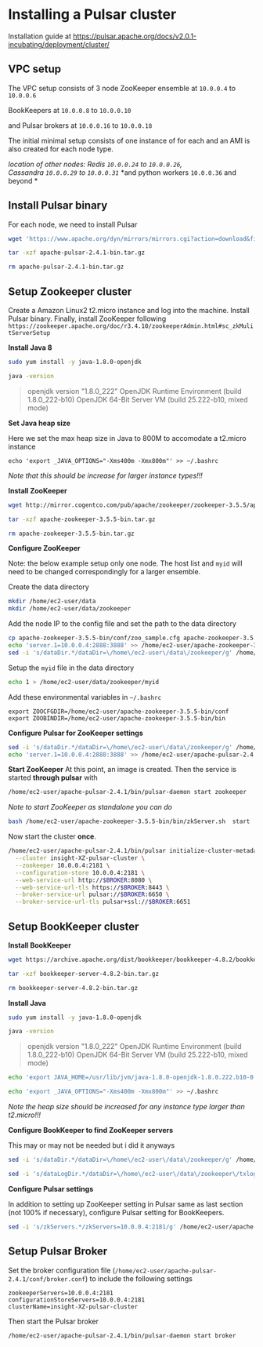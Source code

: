 Installing a Pulsar cluster
=======

Installation guide at https://pulsar.apache.org/docs/v2.0.1-incubating/deployment/cluster/

VPC setup
----
The VPC setup consists of 3 node ZooKeeper ensemble at `10.0.0.4` to `10.0.0.6`

BookKeepers at `10.0.0.8` to `10.0.0.10`

and Pulsar brokers at `10.0.0.16` to `10.0.0.18` 

The initial minimal setup consists of one instance of for each and an AMI is also created for each node type.

*location of other nodes: Redis `10.0.0.24` to `10.0.0.26`,*  
*Cassandra `10.0.0.29` to `10.0.0.31`*
*and python workers `10.0.0.36` and beyond *


Install Pulsar binary
----

For each node, we need to install Pulsar

```bash
wget 'https://www.apache.org/dyn/mirrors/mirrors.cgi?action=download&filename=pulsar/pulsar-2.4.1/apache-pulsar-2.4.1-bin.tar.gz' -O apache-pulsar-2.4.1-bin.tar.gz

tar -xzf apache-pulsar-2.4.1-bin.tar.gz

rm apache-pulsar-2.4.1-bin.tar.gz

```


Setup Zookeeper cluster
----

Create a Amazon Linux2 t2.micro instance and log into the machine.  Install Pulsar binary.  Finally, install ZooKeeper following `https://zookeeper.apache.org/doc/r3.4.10/zookeeperAdmin.html#sc_zkMulitServerSetup`


**Install Java 8**

```bash
sudo yum install -y java-1.8.0-openjdk

java -version
```
> openjdk version "1.8.0_222"
OpenJDK Runtime Environment (build 1.8.0_222-b10)
OpenJDK 64-Bit Server VM (build 25.222-b10, mixed mode)


**Set Java heap size**

Here we set the max heap size in Java to 800M to accomodate a t2.micro instance
```
echo 'export _JAVA_OPTIONS="-Xms400m -Xmx800m"' >> ~/.bashrc
```
*Note that this should be increase for larger instance types!!!*

**Install ZooKeeper**

```bash
wget http://mirror.cogentco.com/pub/apache/zookeeper/zookeeper-3.5.5/apache-zookeeper-3.5.5-bin.tar.gz

tar -xzf apache-zookeeper-3.5.5-bin.tar.gz

rm apache-zookeeper-3.5.5-bin.tar.gz
```

**Configure ZooKeeper**


Note: the below example setup only one node.  The host list and `myid` will need to be changed correspondingly for a larger ensemble. 

Create the data directory
```bash
mkdir /home/ec2-user/data
mkdir /home/ec2-user/data/zookeeper
```

Add the node IP to the config file and set the path to the data directory

```bash
cp apache-zookeeper-3.5.5-bin/conf/zoo_sample.cfg apache-zookeeper-3.5.5-bin/conf/zoo.cfg
echo 'server.1=10.0.0.4:2888:3888' >> /home/ec2-user/apache-zookeeper-3.5.5-bin/conf/zoo.cfg
sed -i 's/dataDir.*/dataDir=\/home\/ec2-user\/data\/zookeeper/g' /home/ec2-user/apache-zookeeper-3.5.5-bin/conf/zoo.cfg
```

Setup the `myid` file in the data directory
```bash
echo 1 > /home/ec2-user/data/zookeeper/myid
```

Add these environmental variables in `~/.bashrc`

```
export ZOOCFGDIR=/home/ec2-user/apache-zookeeper-3.5.5-bin/conf
export ZOOBINDIR=/home/ec2-user/apache-zookeeper-3.5.5-bin/bin
```
**Configure Pulsar for ZooKeeper settings**

```bash
sed -i 's/dataDir.*/dataDir=\/home\/ec2-user\/data\/zookeeper/g' /home/ec2-user/apache-pulsar-2.4.1/conf/zookeeper.conf
echo 'server.1=10.0.0.4:2888:3888' >> /home/ec2-user/apache-pulsar-2.4.1/conf/zookeeper.conf
```

**Start ZooKeeper**
At this point, an image is created. Then the service is started **through pulsar** with 

```bash
/home/ec2-user/apache-pulsar-2.4.1/bin/pulsar-daemon start zookeeper

```

*Note to start ZooKeeper as standalone you can do*
```bash
bash /home/ec2-user/apache-zookeeper-3.5.5-bin/bin/zkServer.sh  start
```

Now start the cluster **once**.

```bash
/home/ec2-user/apache-pulsar-2.4.1/bin/pulsar initialize-cluster-metadata \
  --cluster insight-XZ-pulsar-cluster \
  --zookeeper 10.0.0.4:2181 \
  --configuration-store 10.0.0.4:2181 \
  --web-service-url http://$BROKER:8080 \
  --web-service-url-tls https://$BROKER:8443 \
  --broker-service-url pulsar://$BROKER:6650 \
  --broker-service-url-tls pulsar+ssl://$BROKER:6651
```



Setup BookKeeper cluster
----

**Install BookKeeper**
```bash
wget https://archive.apache.org/dist/bookkeeper/bookkeeper-4.8.2/bookkeeper-server-4.8.2-bin.tar.gz

tar -xzf bookkeeper-server-4.8.2-bin.tar.gz

rm bookkeeper-server-4.8.2-bin.tar.gz
```

**Install Java**
```bash
sudo yum install -y java-1.8.0-openjdk

java -version
```

>openjdk version "1.8.0_222"
OpenJDK Runtime Environment (build 1.8.0_222-b10)
OpenJDK 64-Bit Server VM (build 25.222-b10, mixed mode)

```bash
echo 'export JAVA_HOME=/usr/lib/jvm/java-1.8.0-openjdk-1.8.0.222.b10-0.amzn2.0.1.x86_64/jre' >> ~/.bashrc

echo 'export _JAVA_OPTIONS="-Xms400m -Xmx800m"' >> ~/.bashrc
```
*Note the heap size should be increased for any instance type larger than t2.micro!!!*

**Configure BookKeeper to find ZooKeeper servers**

This may or may not be needed but i did it anyways
```bash
sed -i 's/dataDir.*/dataDir=\/home\/ec2-user\/data\/zookeeper/g' /home/ec2-user/bookkeeper-server-4.8.2/conf/zookeeper.conf

sed -i 's/dataLogDir.*/dataDir=\/home\/ec2-user\/data\/zookeeper\/txlog/g' /home/ec2-user/bookkeeper-server-4.8.2/conf/zookeeper.conf
```

**Configure Pulsar settings**

In addition to setting up ZooKeeper setting in Pulsar same as last section (not 100% if necessary), configure Pulsar setting for BookKeepers.
```bash
sed -i 's/zkServers.*/zkServers=10.0.0.4:2181/g' /home/ec2-user/apache-pulsar-2.4.1/conf/bookkeeper.conf
```

Setup Pulsar Broker
----


Set the broker configuration file (`/home/ec2-user/apache-pulsar-2.4.1/conf/broker.conf`) to include the following settings

```
zookeeperServers=10.0.0.4:2181
configurationStoreServers=10.0.0.4:2181
clusterName=insight-XZ-pulsar-cluster
```

Then start the Pulsar broker

```bash
/home/ec2-user/apache-pulsar-2.4.1/bin/pulsar-daemon start broker
```
